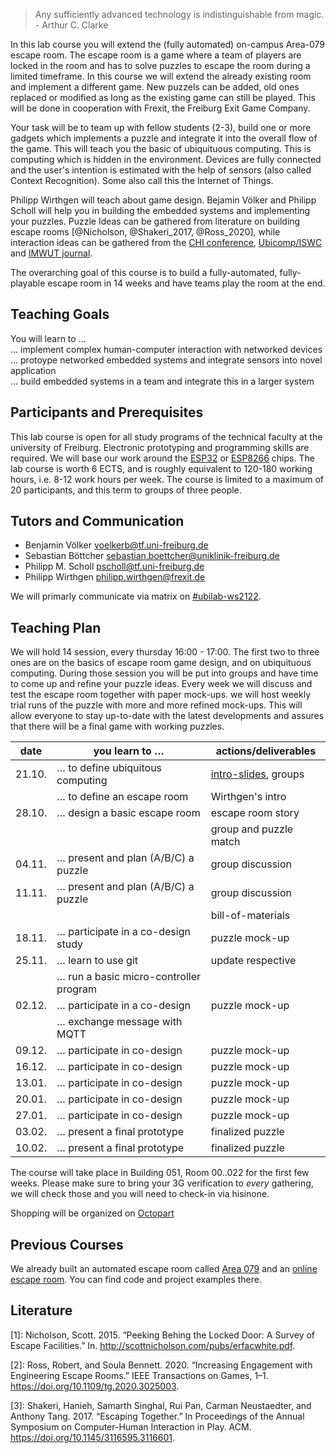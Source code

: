  > Any sufficiently advanced technology is indistinguishable from magic. - Arthur C. Clarke

In this lab course you will extend the (fully automated) on-campus Area-079 escape room. The escape room is a game where a team of players are locked in the room and has to solve puzzles to escape the room during a limited timeframe. In this course we will extend the already existing room and implement a different game. New puzzels can be added, old ones replaced or modified as long as the existing game can still be played. This will be done in cooperation with Frexit, the Freiburg Exit Game Company.

Your task will be to team up with fellow students (2-3), build one or more gadgets which implements a puzzle and integrate it into the overall flow of the game. This will teach you the basic of ubiquituous computing. This is computing which is hidden in the environment. Devices are fully connected  and the user's intention is estimated with the help of sensors (also called Context Recognition). Some also call this the Internet of Things.

Philipp Wirthgen will teach about game design. Bejamin Völker and Philipp Scholl will help you in building the embedded systems and implementing your puzzles. Puzzle Ideas can be gathered from literature on building escape rooms [@Nicholson, @Shakeri_2017, @Ross_2020], while interaction ideas can be gathered from the [CHI conference](https://dblp.uni-trier.de/db/conf/chi/index.html), [Ubicomp/ISWC](https://dblp.uni-trier.de/db/conf/huc/index.html) and [IMWUT journal](https://imwut.acm.org).

The overarching goal of this course is to build a fully-automated, fully-playable escape room in 14 weeks and have teams play the room at the end. 

Teaching Goals
--------------

You will learn to …\
 … implement complex human-computer interaction with networked devices\
 … protoype networked embedded systems and integrate sensors into novel application\
 … build embedded systems in a team and integrate this in a larger system

Participants and Prerequisites
------------------------------

This lab course is open for all study programs of the technical faculty at the university of Freiburg. Electronic prototyping and programming skills are required. We will base our work around the [ESP32](https://www.espressif.com/en/products/socs) or [ESP8266](https://www.espressif.com/en/products/socs) chips. The lab course is worth 6 ECTS, and is roughly equivalent to 120-180 working hours, i.e. 8-12 work hours per week. The course is limited to a maximum of 20 participants, and this term to groups of three people.

Tutors and Communication
------------------------

  - Benjamin Völker <voelkerb@tf.uni-freiburg.de>
  - Sebastian Böttcher <sebastian.boettcher@uniklinik-freiburg.de>
  - Philipp M. Scholl <pscholl@tf.uni-freiburg.de>
  - Philipp Wirthgen <philipp.wirthgen@frexit.de>

 We will primarly communicate via matrix on [#ubilab-ws2122](https://matrix.to/#/!rXoDoNQWIEsVwdSBRN:matrix.org?via=matrix.org).

Teaching Plan
-------------

We will hold 14 session, every thursday 16:00 - 17:00. The first two to three ones are on the basics of escape room game design, and on ubiquituous computing. During those session you will be put into groups and have time to come up and refine your puzzle ideas. Every week we will discuss and test the escape room together with paper mock-ups. we will host weekly trial runs of the puzzle with more and more refined mock-ups. This will allow everyone to stay up-to-date with the latest developments and assures that there will be a final game with working puzzles.

|  date    |  you learn to …                          |  actions/deliverables    |
| -------- | ---------------------------------------- | ------------------------ |
|  21.10.  |  … to define ubiquitous computing        |  [intro-slides](https://docs.google.com/presentation/d/1jjyVC2sLokL1SUN653jQ4DIv-srID5qCLBVQCVNfI2Q/edit?usp=sharing), groups    |
|          |  … to define an escape room              |  Wirthgen's intro        |
|  28.10.  |  … design a basic escape room            |  escape room story       |
|          |                                          |  group and puzzle match  |
|  04.11.  |  … present and plan (A/B/C) a puzzle     |  group discussion        |
|  11.11.  |  … present and plan (A/B/C) a puzzle     |  group discussion        |
|          |                                          |  bill-of-materials       |
|  18.11.  |  … participate in a co-design study      |  puzzle mock-up          |
|  25.11.  |  … learn to use git                      |  update respective       |
|          |  … run a basic micro-controller program  |                          |
|  02.12.  |  … participate in a co-design            |  puzzle mock-up          |
|          |  … exchange message with MQTT            |                          |
|  09.12.  |  … participate in co-design              |  puzzle mock-up          |
|  16.12.  |  … participate in co-design              |  puzzle mock-up          |
|  13.01.  |  … participate in co-design              |  puzzle mock-up          |
|  20.01.  |  … participate in co-design              |  puzzle mock-up          |
|  27.01.  |  … participate in co-design              |  puzzle mock-up          |
|  03.02.  |  … present a final prototype             |  finalized puzzle        |
|  10.02.  |  … present a final prototype             |  finalized puzzle        |


The course will take place in Building 051, Room 00..022 for the first few weeks. Please make sure to bring your 3G verification to *every* gathering, we will check those and you will need to check-in via hisinone.

Shopping will be organized on [Octopart](https://octopart.com/bom-tool/vgLk3tTk)

Previous Courses
----------------

 We already built an automated escape room called [Area 079](https://github.com/ubilab-escape) and an [online escape room](https://github.com/ubilab-ws20/). You can find code and project examples there.

Literature
----------

[1]: Nicholson, Scott. 2015. “Peeking Behing the Locked Door: A Survey of Escape Facilities.” In. http://scottnicholson.com/pubs/erfacwhite.pdf.

[2]: Ross, Robert, and Soula Bennett. 2020. “Increasing Engagement with Engineering Escape Rooms.” IEEE Transactions on Games, 1–1. https://doi.org/10.1109/tg.2020.3025003.

[3]: Shakeri, Hanieh, Samarth Singhal, Rui Pan, Carman Neustaedter, and Anthony Tang. 2017. “Escaping Together.” In Proceedings of the Annual Symposium on Computer-Human Interaction in Play. ACM. https://doi.org/10.1145/3116595.3116601.

